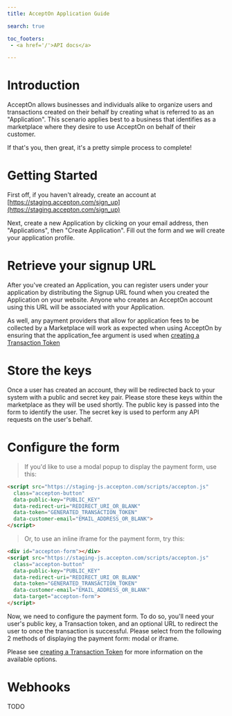 ```yaml
---
title: AcceptOn Application Guide

search: true

toc_footers:
 - <a href='/'>API docs</a>

---
```


# Introduction

AcceptOn allows businesses and individuals alike to organize users and
transactions created on their behalf by creating what is referred to as
an "Application". This scenario applies best to a business that
identifies as a marketplace where they desire to use AcceptOn on behalf
of their customer.

If that's you, then great, it's a pretty simple process to complete!

# Getting Started

First off, if you haven't already, create an account at
[https://staging.accepton.com/sign_up](https://staging.accepton.com/sign_up)

Next, create a new Application by clicking on your email address, then
"Applications", then "Create Application". Fill out the form and we will create
your application profile.

# Retrieve your signup URL

After you've created an Application, you can register users under your
application by distributing the Signup URL found when you created the
Application on your website. Anyone who creates an AcceptOn account
using this URL will be associated with your Application.

As well, any payment providers that allow for application fees to be
collected by a Marketplace will work as expected when using AcceptOn
by ensuring that the application_fee argument is used when [creating a
Transaction Token](/#create-a-transaction-token)

# Store the keys

Once a user has created an account, they will be redirected back to
your system with a public and secret key pair. Please store these keys
within the marketplace as they will be used shortly. The public key
is passed into the form to identify the user. The secret key is used
to perform any API requests on the user's behalf.

# Configure the form

> If you'd like to use a modal popup to display the payment form, use this:

```html
<script src="https://staging-js.accepton.com/scripts/accepton.js"
  class="accepton-button"
  data-public-key="PUBLIC_KEY"
  data-redirect-uri="REDIRECT_URI_OR_BLANK"
  data-token="GENERATED_TRANSACTION_TOKEN"
  data-customer-email="EMAIL_ADDRESS_OR_BLANK">
</script>
```

> Or, to use an inline iframe for the payment form, try this:

```html
<div id="accepton-form"></div>
<script src="https://staging-js.accepton.com/scripts/accepton.js"
  class="accepton-button"
  data-public-key="PUBLIC_KEY"
  data-redirect-uri="REDIRECT_URI_OR_BLANK"
  data-token="GENERATED_TRANSACTION_TOKEN"
  data-customer-email="EMAIL_ADDRESS_OR_BLANK"
  data-target="accepton-form">
</script>
```

Now, we need to configure the payment form. To do so, you'll need your
user's public key, a Transaction token, and an optional URL to redirect
the user to once the transaction is successful. Please select from the
following 2 methods of displaying the payment form: modal or iframe.

Please see [creating a Transaction Token](/#create-a-transaction-token)
for more information on the available options.

# Webhooks
TODO
